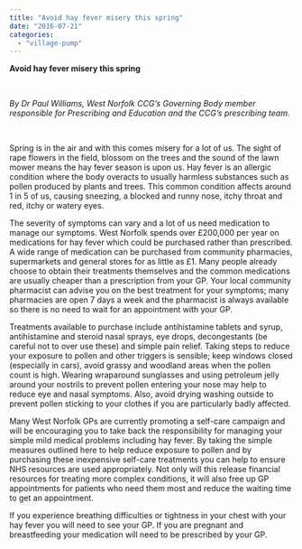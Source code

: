 ```yaml
---
title: "Avoid hay fever misery this spring"
date: "2016-07-21"
categories: 
  - "village-pump"
---
```


**Avoid hay fever misery this spring**

 

_By Dr Paul Williams,_ _West Norfolk CCG’s Governing Body member responsible for Prescribing and Education and the CCG’s prescribing team._

 

Spring is in the air and with this comes misery for a lot of us. The sight of rape flowers in the field, blossom on the trees and the sound of the lawn mower means the hay fever season is upon us. Hay fever is an allergic condition where the body overacts to usually harmless substances such as pollen produced by plants and trees. This common condition affects around 1 in 5 of us, causing sneezing, a blocked and runny nose, itchy throat and red, itchy or watery eyes.

The severity of symptoms can vary and a lot of us need medication to manage our symptoms. West Norfolk spends over £200,000 per year on medications for hay fever which could be purchased rather than prescribed. A wide range of medication can be purchased from community pharmacies, supermarkets and general stores for as little as £1. Many people already choose to obtain their treatments themselves and the common medications are usually cheaper than a prescription from your GP. Your local community pharmacist can advise you on the best treatment for your symptoms; many pharmacies are open 7 days a week and the pharmacist is always available so there is no need to wait for an appointment with your GP.

Treatments available to purchase include antihistamine tablets and syrup, antihistamine and steroid nasal sprays, eye drops, decongestants (be careful not to over use these) and simple pain relief. Taking steps to reduce your exposure to pollen and other triggers is sensible; keep windows closed (especially in cars), avoid grassy and woodland areas when the pollen count is high. Wearing wraparound sunglasses and using petroleum jelly around your nostrils to prevent pollen entering your nose may help to reduce eye and nasal symptoms. Also, avoid drying washing outside to prevent pollen sticking to your clothes if you are particularly badly affected.

Many West Norfolk GPs are currently promoting a self-care campaign and will be encouraging you to take back the responsibility for managing your simple mild medical problems including hay fever. By taking the simple measures outlined here to help reduce exposure to pollen and by purchasing these inexpensive self-care treatments you can help to ensure NHS resources are used appropriately. Not only will this release financial resources for treating more complex conditions, it will also free up GP appointments for patients who need them most and reduce the waiting time to get an appointment.

If you experience breathing difficulties or tightness in your chest with your hay fever you will need to see your GP. If you are pregnant and breastfeeding your medication will need to be prescribed by your GP.
